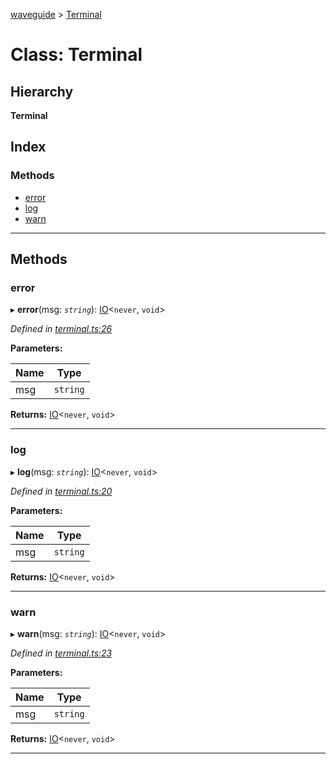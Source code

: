 [waveguide](../README.md) > [Terminal](../classes/terminal.md)

# Class: Terminal

## Hierarchy

**Terminal**

## Index

### Methods

* [error](terminal.md#error)
* [log](terminal.md#log)
* [warn](terminal.md#warn)

---

## Methods

<a id="error"></a>

###  error

▸ **error**(msg: *`string`*): [IO](io.md)<`never`, `void`>

*Defined in [terminal.ts:26](https://github.com/rzeigler/waveguide/blob/05ef8da/packages/waveguide/src/terminal.ts#L26)*

**Parameters:**

| Name | Type |
| ------ | ------ |
| msg | `string` |

**Returns:** [IO](io.md)<`never`, `void`>

___
<a id="log"></a>

###  log

▸ **log**(msg: *`string`*): [IO](io.md)<`never`, `void`>

*Defined in [terminal.ts:20](https://github.com/rzeigler/waveguide/blob/05ef8da/packages/waveguide/src/terminal.ts#L20)*

**Parameters:**

| Name | Type |
| ------ | ------ |
| msg | `string` |

**Returns:** [IO](io.md)<`never`, `void`>

___
<a id="warn"></a>

###  warn

▸ **warn**(msg: *`string`*): [IO](io.md)<`never`, `void`>

*Defined in [terminal.ts:23](https://github.com/rzeigler/waveguide/blob/05ef8da/packages/waveguide/src/terminal.ts#L23)*

**Parameters:**

| Name | Type |
| ------ | ------ |
| msg | `string` |

**Returns:** [IO](io.md)<`never`, `void`>

___

